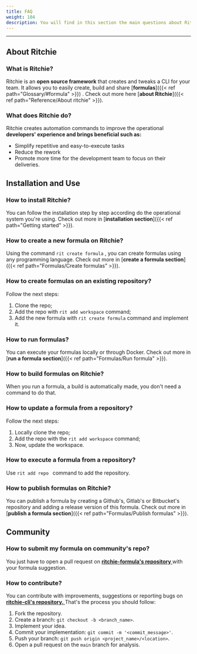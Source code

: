 ```yaml
---
title: FAQ
weight: 104
description: You will find in this section the main questions about Ritchie.
---
```


---

## **About Ritchie**

### **What is Ritchie?**

Ritchie is an **open source framework** that creates and tweaks a CLI for your team. It allows you to easily create, build and share [**formulas**]({{< ref path="Glossary/#formula" >}}) . Check out more here [**about Ritchie**]({{< ref path="Reference/About ritchie" >}}).

### **What does Ritchie do?**

Ritchie creates automation commands to improve the operational **developers' experience and brings beneficial such as:**

- Simplify repetitive and easy-to-execute tasks
- Reduce the rework
- Promote more time for the development team to focus on their deliveries.

## **Installation and Use**

### **How to install Ritchie?**

You can follow the installation step by step according do the operational system you're using. Check out more in [**installation section**]({{< ref path="Getting started" >}}).

### **How to create a new formula on Ritchie?**

Using the command `rit create formula` , you can create formulas using any programming language. Check out more in [**create a formula section**]({{< ref path="Formulas/Create formulas" >}}).

### **How to create formulas on an existing repository?**

Follow the next steps:

1. Clone the repo;
2. Add the repo with `rit add workspace` command;
3. Add the new formula with `rit create formula` command and implement it.

### **How to run formulas?**

You can execute your formulas locally or through Docker. Check out more in [**run a formula section**]({{< ref path="Formulas/Run formula" >}}).

### **How to build formulas on Ritchie?**

When you run a formula, a build is automatically made, you don't need a command to do that.

### **How to update a formula from a repository?**

Follow the next steps:

1. Locally clone the repo;
2. Add the repo with the `rit add workspace` command;
3. Now, update the workspace.

### **How to execute a formula from a repository?**

Use `rit add repo ` command to add the repository.

### **How to publish formulas on Ritchie?**

You can publish a formula by creating a Github's, Gitlab's or Bitbucket's repository and adding a release version of this formula. Check out more in [**publish a formula section**]({{< ref path="Formulas/Publish formulas" >}}).

## **Community**

### How to submit my formula on community's repo?

You just have to open a pull request on [**ritchie-formula's repository** ](https://github.com/ZupIT/ritchie-formulas) with your formula suggestion.

### **How to contribute?**

You can contribute with improvements, suggestions or reporting bugs on[ **ritchie-cli's repository.** ](https://github.com/ZupIT/ritchie-cli)That's the process you should follow:

1. Fork the repository.
2. Create a branch: `git checkout -b <branch_name>`.
3. Implement your idea.
4. Commit your implementation: `git commit -m '<commit_message>'`.
5. Push your branch: `git push origin <project_name>/<location>`.
6. Open a pull request on the `main` branch for analysis.
